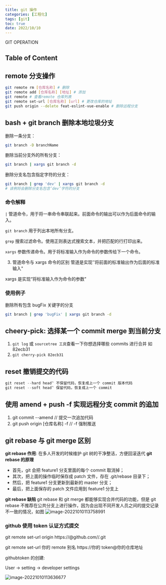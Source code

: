 ```yaml
---
title: git 操作
categories: [工程化]
tags: [git]
toc: true
date: 2022/10/10
---
```


GIT OPERATION

<!-- more -->

## Table of Content

## remote 分支操作

```bash
git remote rm [仓库名称] # 删除
git remote add [仓库名称] [地址] # 添加
git remote # 查看remote 仓库列表
git remote set-url [仓库名称] [url] # 更改仓库的地址
git push origin --delete feat-eslint-vue-enable # 删除远程分支
```

## bash + git branch 删除本地垃圾分支

删除一条分支：

```bash
git branch -D branchName
```

删除当前分支外的所有分支：

```bash
git branch | xargs git branch -d
```

删除分支名包含指定字符的分支：

```bash
git branch | grep 'dev' | xargs git branch -d
# 该例将会删除分支名包含’dev’字符的分支
```

### 命令解释

`|`
管道命令，用于将一串命令串联起来。前面命令的输出可以作为后面命令的输入。

`git branch`
用于列出本地所有分支。

`grep`
搜索过滤命令。使用正则表达式搜索文本，并把匹配的行打印出来。

`xargs`
参数传递命令。用于将标准输入作为命令的参数传给下一个命令。

3. 管道命令与 xargs 命令的区别
   管道是实现’'将前面的标准输出作为后面的标准输入"

xargs 是实现“将标准输入作为命令的参数"

### 使用例子

删除所有包含 bugFix 关键字的分支

```bash
git branch | grep 'bugFix' | xargs git branch -d
```

## cheery-pick: 选择某一个 commit merge 到当前分支

1. `git log` 或 `sourcetree 工具`查看一下你想选择哪些 commits 进行合并 如 82ecb31
2. `git cherry-pick 82ecb31`

## reset 撤销提交的代码

```js
git reset --hard head^ 不保留代码，恢复成上一个 commit 版本代码
git reset --soft head^ 保留代码，恢复成上一个 commit
```

## 使用 amend + push -f 实现远程分支 commit 的追加

1. git commit --amend // 提交一次追加代码
2. git push origin [仓库名称] -f // -f 强制推送

## git rebase 与 git merge 区别

**git rebase 作用**: 在多人开发的时候维护 git 树的干净整洁，方便回滚迭代
**git rebase 的原理**

- 首先，git 会把 feature1 分支里面的每个 commit 取消掉；
- 其次，把上面的操作临时保存成 patch 文件，存在 .git/rebase 目录下；
- 然后，把 feature1 分支更新到最新的 master 分支；
- 最后，把上面保存的 patch 文件应用到 feature1 分支上

**git rebase 缺陷**
git rebase 和 git merge 都能够实现合并代码的功能，但是 git rebase 不推荐在公共分支上进行操作，因为会出现不同开发人员之间的提交记录不一致的情况，如图
![image-20221010113758991](https://pic.limiaomiao.site:8443/public/uploads/image-20221010113758991.png)

### github 使用 token 认证方式提交

git remote set-url origin https://**<githubtoken>**@github.com/**<username>**/**<repositoryname>**.git

git remote set-url 你的 remote 别名 https://你的 token@你的仓库地址

githubtoken 的创建:

User -> setting -> developer settings

![image-20221010113636677](https://pic.limiaomiao.site:8443/public/uploads/image-20221010113636677.png)

